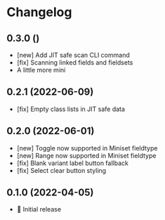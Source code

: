 # Changelog

## 0.3.0 ()

- [new] Add JIT safe scan CLI command
- [fix] Scanning linked fields and fieldsets
- A little more mini

## 0.2.1 (2022-06-09)

- [fix] Empty class lists in JIT safe data

## 0.2.0 (2022-06-01)

- [new] Toggle now supported in Miniset fieldtype
- [new] Range now supported in Miniset fieldtype
- [fix] Blank variant label button fallback
- [fix] Select clear button styling

## 0.1.0 (2022-04-05)

- 🚀 Initial release
